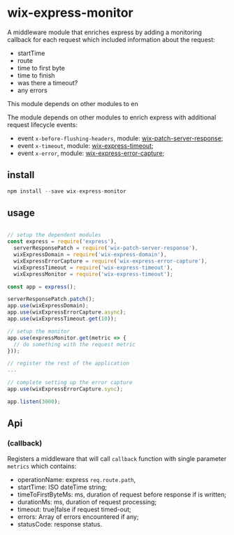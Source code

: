 # wix-express-monitor

A middleware module that enriches express by adding a monitoring callback for each request which included information about the request:
 - startTime
 - route
 - time to first byte
 - time to finish
 - was there a timeout?
 - any errors

This module depends on other modules to en

The module depends on other modules to enrich express with additional request lifecycle events:
 - event `x-before-flushing-headers`, module: [wix-patch-server-response](../wix-patch-server-response);
 - event `x-timeout`, module: [wix-express-timeout](../wix-express-timeout);
 - event `x-error`, module: [wix-express-error-capture](../wix-express-error-capture); 

## install

```javascript
npm install --save wix-express-monitor
```

## usage

```js

// setup the dependent modules
const express = require('express'), 
  serverResponsePatch = require('wix-patch-server-response'),
  wixExpressDomain = require('wix-express-domain'),
  wixExpressErrorCapture = require('wix-express-error-capture'),
  wixExpressTimeout = require('wix-express-timeout'),
  wixExpressMonitor = require('wix-express-timeout');

const app = express();

serverResponsePatch.patch();
app.use(wixExpressDomain);
app.use(wixExpressErrorCapture.async);
app.use(wixExpressTimeout.get(10));

// setup the monitor
app.use(expressMonitor.get(metric => {
  // do something with the request metric
}));

// register the rest of the application
...

// complete setting up the error capture
app.use(wixExpressErrorCapture.sync);

app.listen(3000);
```

## Api

### (callback)
Registers a middleware that will call `callback` function with single parameter `metrics` which contains:
 - operationName: express `req.route.path`,
 - startTime: ISO dateTime string;
 - timeToFirstByteMs: ms, duration of request before response if is written;
 - durationMs: ms, duration of request processing;
 - timeout: true|false if request timed-out;
 - errors: Array of errors encountered if any;
 - statusCode: response status.
